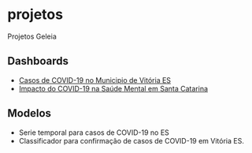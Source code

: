 # projetos
Projetos Geleia 
## Dashboards
- [Casos de COVID-19 no Municipio de Vitória ES](http://covidvix.geleia.group)
- [Impacto do COVID-19 na Saúde Mental em Santa Catarina](http://smcovid.geleia.group)

## Modelos
- Serie temporal para casos de COVID-19 no ES
- Classificador para confirmação de casos de COVID-19 em Vitória ES.
